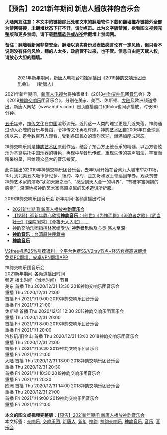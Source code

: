  <h2>【预告】2021新年期间 新唐人播放神韵音乐会</h2> <p class="notice"><b>大陆网友注意：本文中的链接除此处和文末的<a href="https://github.com/bannedbook/fanqiang" >翻墙</a>软件下载和<a href="https://github.com/killgcd/justmysocks/blob/master/README.md">翻墙推荐</a>链接外全部为禁网链接，未翻墙状态下打不开，请勿点击。此为文字版禁闻，欲看图文视频完整版和更多禁闻，请下载<a href="https://github.com/bannedbook/fanqiang">翻墙软件或APP</a>后翻墙上禁闻网。</p><p>备注：翻墙看新闻非常安全，翻墙以真实身份发表敏感言论有一定风险，但只看不说则没有任何风险，翻的人太多，政府管不过来，也不管。信息自由是天赋人权，请放心大胆的翻墙。</b></p>  <div class="entry"> <br /> <figure><figcaption class="wp-caption-text">2021年<a href="https://www.bannedbook.org/bnews/tag/%E6%96%B0%E5%B9%B4/" class="st_tag internal_tag" rel="tag" title="标签 新年 下的日志">新年</a>期间，<span class='wp_keywordlink_affiliate'><a href="https://www.ntdtv.com/" title="新唐人">新唐人</a></span>电视台将独家播出《2019<a href="https://www.bannedbook.org/bnews/tag/%e7%a5%9e%e9%9f%b5/" class="st_tag internal_tag" rel="tag" title="标签 神韵 下的日志">神韵</a><a href="https://www.bannedbook.org/bnews/tag/%E4%BA%A4%E5%93%8D%E4%B9%90%E5%9B%A2/" class="st_tag internal_tag" rel="tag" title="标签 交响乐团 下的日志">交响乐团</a><a href="https://www.bannedbook.org/bnews/tag/%E9%9F%B3%E4%B9%90%E4%BC%9A/" class="st_tag internal_tag" rel="tag" title="标签 音乐会 下的日志">音乐会</a>》。 （<a href="https://www.bannedbook.org/bnews/tag/%e6%96%b0%e5%94%90%e4%ba%ba/" class="st_tag internal_tag" rel="tag" title="标签 新唐人 下的日志">新唐人</a>）</figcaption></figure> <p>2021年新年期间，<span class='wp_keywordlink_affiliate'><a href="https://www.ntdtv.com/" title="新唐人电视台" target="_blank">新唐人电视台</a></span>将独家播出《2018<span class='wp_keywordlink_affiliate'><a href="https://zh-cn.shenyunperformingarts.org/" title="神韵" target="_blank">神韵</a></span><a href="https://www.bannedbook.org/bnews/tag/%E4%BA%A4%E5%93%8D%E4%B9%90/" class="st_tag internal_tag" rel="tag" title="标签 交响乐 下的日志">交响乐</a>团<a href="https://www.bannedbook.org/bnews/tag/%e9%9f%b3%e4%b9%90/" class="st_tag internal_tag" rel="tag" title="标签 音乐 下的日志">音乐</a>会》及《2019<a href="https://www.bannedbook.org/bnews/tag/%E7%A5%9E%E9%9F%B5%E4%BA%A4%E5%93%8D%E4%B9%90/" class="st_tag internal_tag" rel="tag" title="标签 神韵交响乐 下的日志">神韵交响乐</a>团音乐会》，分别在美东、美西、休斯顿、<span class='wp_keywordlink_affiliate'><a href="https://www.bannedbook.org/" title="大陆" target="_blank">大陆</a></span>及欧洲频道播出。新唐人网站（www.ntdtv.com）首页直播窗口和Roku也同步播放，时长90分钟。</p> <p></p>  <p></p> <p><span class='wp_keywordlink'><a href="https://www.bannedbook.org/forum24/topic769.html" title="上下五千年历史真貌" target="_blank">五千年</a></span>来，<span class='wp_keywordlink'><a href="https://www.bannedbook.org/forum3/topic152.html" title="神传文化" target="_blank">神传文化</a></span>在<span class='wp_keywordlink_affiliate'><a href="https://www.bannedbook.org/" title="中国" target="_blank">中国</a></span>溢彩流光。近代这一人类的瑰宝更是几近失落。神韵通过动人心魄的音乐与舞蹈，令神传文化再现辉煌。神韵<span class='wp_keywordlink_affiliate'><a href="https://zh-cn.shenyunperformingarts.org/" title="艺术团" target="_blank">艺术团</a></span>自2006年在全球巡演以来，迄今数百万人观看，受到各国民众的热烈欢迎，爆满加座成常态。</p>  <p>神韵交响乐则是<span class='wp_keywordlink_affiliate'><a href="https://zh-cn.shenyunperformingarts.org/" title="神韵艺术团" target="_blank">神韵艺术团</a></span>原创作品，结合了东西方正统音乐的精髓，以西方管絃乐为基奠烘托中国乐器的特色，再现中华音乐传统、重现失传的美声唱法，丰富而精采纷呈，带给观众盛大的音乐飨宴。</p> <p>此次播出的2019年神韵交响乐团音乐会，去年9月开始在台湾九大城市举办11场，10月到北美五大城市多伦多、纽约、华府、芝加哥和波士顿巡回举办。观众赞誉神韵艺术家的演奏“犹如天籁之音”、“感受到天人合一的境界”、“有被宇宙拥抱的感觉”；深深地被神韵艺术家高超卓越的艺术造诣所折服。</p>  <p>2019神韵交响乐团音乐会 新年期间-各频道播出时间</p> <ul class='op-related-articles' title='相关阅读'> <li><a href='https://www.bannedbook.org/bnews/bannedvideo/20201231/1458389.html' target='_blank'>2021新年期间 新唐人播放<b>神韵音乐</b>会</a></li> <li><a href='https://www.bannedbook.org/bnews/comments/20201226/1455481.html' target='_blank'>【视频】迎新年静心欣赏<b>神韵音乐</b>：《创世》《为神而舞》《流浪者之歌》《武当壮士》《深院闺秀》《今夜无人入眠》……</a></li> <li><a href='https://www.bannedbook.org/bnews/comments/20191207/1236015.html' target='_blank'>神韵交响乐团指挥林家绮专访: <b>神韵音乐</b>触及心灵 感人至深</a></li> <li><a href='https://www.bannedbook.org/bnews/comments/20190426/1057121.html' target='_blank'><b>神韵音乐</b>：台湾原住民舞曲</a></li> <li><a href='https://www.bannedbook.org/bnews/comments/20181204/1057055.html' target='_blank'><b>神韵音乐</b></a></li> </ul> <p class="texttj"> <a href="https://www.bannedbook.org/forum23/topic22702.html" target="_blank">V2free机场25%引荐返利：全平台免费SS/V2ray节点+经济套餐高速翻墙</a><br/> <a href="https://github.com/bannedbook/fanqiang/wiki/%E7%A6%81%E9%97%BB%E7%BD%91%E5%AE%89%E5%8D%93%E7%BF%BB%E5%A2%99%E6%96%B0%E9%97%BBAPP" target="_blank">免费PC翻墙、安卓VPN翻墙APP</a></p><p>神韵交响乐团音乐会<br /> 2021新年期间-各频道播出时间<br /> 频道 播出时间（当地时间） 节目<br /> 美东 首播 Thu 2020/12/31 13:30 2018神韵交响乐团音乐会<br /> 重播 Thu 2020/12/31 21:00<br /> 首播 Fri 2021/1/1 9:00 2019神韵交响乐团音乐会<br /> 重播 Fri 2021/1/1 21:00<br /> 休斯顿 首播 Thu 2020/12/31 12:30 2018神韵交响乐团音乐会<br /> 重播 Thu 2020/12/31 20:00<br /> 首播 Fri 2021/1/1 8:00 2019神韵交响乐团音乐会<br /> 重播 Fri 2021/1/1 20:00<br /> 洛杉矶/旧金山 首播 Thu 2020/12/31 13:00 2018神韵交响乐团音乐会<br /> 重播 Thu 2020/12/31 21:00<br /> 首播 Fri 2021/1/1 9:30 2019神韵交响乐团音乐会<br /> 重播 Fri 2021/1/1 21:00<br /> 大陆 首播 Thu 2020/12/31 13:00 2018神韵交响乐团音乐会<br /> 重播 Thu 2020/12/31 20:30<br /> 首播 Fri 2021/1/1 10:30 2019神韵交响乐团音乐会<br /> 重播 Fri 2021/1/1 20:30<br /> 欧洲 首播 Thu 2020/12/31 14:00 2018神韵交响乐团音乐会<br /> 重播 Thu 2020/12/31 21:00<br /> 首播 Fri 2021/1/1 9:00 2019神韵交响乐团音乐会<br /> 重播 Fri 2021/1/1 21:00</p> <a name='sharetosocial'></a>       <div><b>本文的图文或视频完整版</b>：<a href='https://www.bannedbook.org/bnews/comments/20210101/1458759.html'>【预告】2021新年期间 新唐人播放神韵音乐会</a></div>  </div><!--END ENTRY--> <div class="postfooter"> <div>本文标签：<a href="https://www.bannedbook.org/bnews/tag/%E4%BA%A4%E5%93%8D%E4%B9%90/" rel="tag">交响乐</a>, <a href="https://www.bannedbook.org/bnews/tag/%E4%BA%A4%E5%93%8D%E4%B9%90%E5%9B%A2/" rel="tag">交响乐团</a>, <a href="https://www.bannedbook.org/bnews/tag/%e6%96%b0%e5%94%90%e4%ba%ba/" rel="tag">新唐人</a>, <a href="https://www.bannedbook.org/bnews/tag/%E6%96%B0%E5%B9%B4/" rel="tag">新年</a>, <a href="https://www.bannedbook.org/bnews/tag/%e7%a5%9e%e9%9f%b5/" rel="tag">神韵</a>, <a href="https://www.bannedbook.org/bnews/tag/%E7%A5%9E%E9%9F%B5%E4%BA%A4%E5%93%8D%E4%B9%90/" rel="tag">神韵交响乐</a>, <a href="https://www.bannedbook.org/bnews/tag/%E7%A5%9E%E9%9F%B5%E9%9F%B3%E4%B9%90/" rel="tag">神韵音乐</a>, <a href="https://www.bannedbook.org/bnews/tag/%e9%9f%b3%e4%b9%90/" rel="tag">音乐</a>, <a href="https://www.bannedbook.org/bnews/tag/%E9%9F%B3%E4%B9%90%E4%BC%9A/" rel="tag">音乐会</a></div>  </div><!--END POSTFOOTER--> 